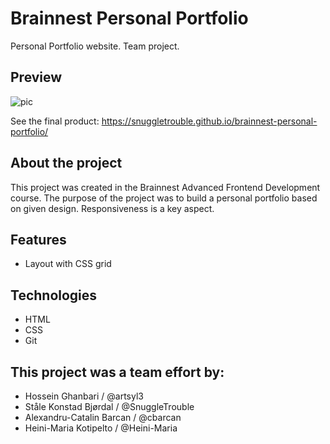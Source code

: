 # Brainnest Personal Portfolio

Personal Portfolio website. Team project.

## Preview

![pic](https://user-images.githubusercontent.com/115211431/219884299-ee81c696-bdf5-4eaa-933d-44aa8546331a.png)

See the final product: https://snuggletrouble.github.io/brainnest-personal-portfolio/

## About the project

This project was created in the Brainnest Advanced Frontend Development course. The purpose of the project was to build a personal portfolio based on given design. Responsiveness is a key aspect.

## Features

- Layout with CSS grid

## Technologies
- HTML
- CSS
- Git

## This project was a team effort by:

- Hossein Ghanbari / @artsyl3
- Ståle Konstad Bjørdal / @SnuggleTrouble
- Alexandru-Catalin Barcan / @cbarcan
- Heini-Maria Kotipelto / @Heini-Maria
